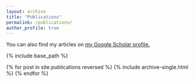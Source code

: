```yaml
---
layout: archive
title: "Publications"
permalink: /publications/
author_profile: true
---
```



You can also find my articles on <u><a href="{{https://scholar.google.de/citations?user=WFuMCrcAAAAJ&hl=en&oi=ao}}">my Google Scholar profile</a>.</u>


{% include base_path %}

{% for post in site.publications reversed %}
  {% include archive-single.html %}
{% endfor %}
